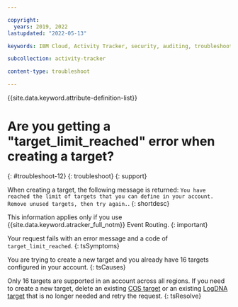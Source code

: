 ```yaml
---

copyright:
  years: 2019, 2022
lastupdated: "2022-05-13"

keywords: IBM Cloud, Activity Tracker, security, auditing, troubleshooting

subcollection: activity-tracker

content-type: troubleshoot

---
```


{{site.data.keyword.attribute-definition-list}}

# Are you getting a "target_limit_reached" error when creating a target?
{: #troubleshoot-12}
{: troubleshoot}
{: support}

When creating a target, the following message is returned: `You have reached the limit of targets that you can define in your account. Remove unused targets, then try again.`.
{: shortdesc}


This information applies only if you use {{site.data.keyword.atracker_full_notm}} Event Routing.
{: important}


Your request fails with an error message and a code of `target_limit_reached`.
{: tsSymptoms}

You are trying to create a new target and you already have 16 targets configured in your account.
{: tsCauses}

Only 16 targets are supported in an account across all regions. If you need to create a new target, delete an existing [COS target](/docs/activity-tracker?topic=activity-tracker-target_v2_cos&interface=api#target-delete-api-cos) or an existing [LogDNA target](/docs/activity-tracker?topic=activity-tracker-target_v2_at&interface=api#target-delete-api-at) that is no longer needed and retry the request.
{: tsResolve}


